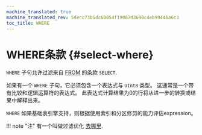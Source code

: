 ```yaml
---
machine_translated: true
machine_translated_rev: 5decc73b5dc60054f19087d3690c4eb99446a6c3
toc_title: WHERE
---
```


# WHERE条款 {#select-where}

`WHERE` 子句允许过滤来自 [FROM](../../../sql-reference/statements/select/from.md) 的条款 `SELECT`.

如果有一个 `WHERE` 子句，它必须包含一个表达式与 `UInt8` 类型。 这通常是一个带有比较和逻辑运算符的表达式。 此表达式计算结果为0的行将从进一步的转换或结果中解释出来。

`WHERE` 如果基础表引擎支持，则根据使用索引和分区修剪的能力评估expression。

!!! note "注"
    有一个叫做过滤优化 [去哪里](../../../sql-reference/statements/select/prewhere.md).
